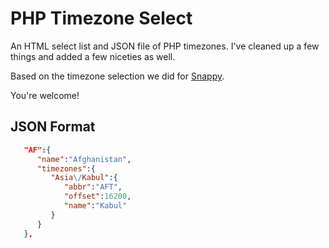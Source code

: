 PHP Timezone Select
===================

An HTML select list and JSON file of PHP timezones. I've cleaned up a few things and added a few niceties as well.

Based on the timezone selection we did for [Snappy](http://www.besnappy.com).

You're welcome!

## JSON Format
```json
   "AF":{
      "name":"Afghanistan",
      "timezones":{
         "Asia\/Kabul":{
            "abbr":"AFT",
            "offset":16200,
            "name":"Kabul"
         }
      }
   },
```
